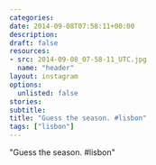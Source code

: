 ```yaml
---
categories:
date: 2014-09-08T07:58:11+00:00
description:
draft: false
resources:
- src: 2014-09-08_07-58-11_UTC.jpg
  name: "header"
layout: instagram
options:
  unlisted: false
stories:
subtitle:
title: "Guess the season. #lisbon"
tags: ["lisbon"]
---
```


"Guess the season. #lisbon"
